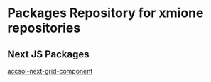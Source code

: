 # Packages Repository for xmione repositories
## Next JS Packages
[accsol-next-grid-component](https://github.com/xmione/xmionePackages/blob/master/accsol-next-grid-component/PackageList.md)

